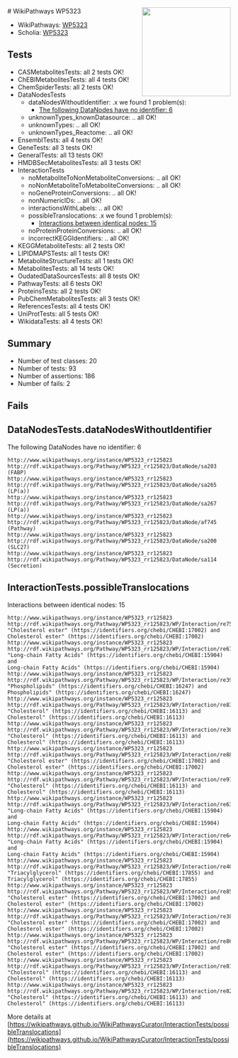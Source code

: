 <img style="float: right; width: 200px" src="https://upload.wikimedia.org/wikipedia/commons/thumb/8/83/Wplogo_with_text_500.png/640px-Wplogo_with_text_500.png" />
# WikiPathways WP5323

* WikiPathways: [WP5323](https://wikipathways.org/pathways/WP5323)
* Scholia: [WP5323](https://scholia.toolforge.org/wikipathways/WP5323)
## Tests
* CASMetabolitesTests: all 2 tests OK!
* ChEBIMetabolitesTests: all 4 tests OK!
* ChemSpiderTests: all 2 tests OK!
* DataNodesTests
    * dataNodesWithoutIdentifier: .x we found 1 problem(s):
        * [The following DataNodes have no identifier: 6](#d2d32fa5)
    * unknownTypes_knownDatasource: .. all OK!
    * unknownTypes: .. all OK!
    * unknownTypes_Reactome: .. all OK!
* EnsemblTests: all 4 tests OK!
* GeneTests: all 3 tests OK!
* GeneralTests: all 13 tests OK!
* HMDBSecMetabolitesTests: all 3 tests OK!
* InteractionTests
    * noMetaboliteToNonMetaboliteConversions: .. all OK!
    * noNonMetaboliteToMetaboliteConversions: .. all OK!
    * noGeneProteinConversions: .. all OK!
    * nonNumericIDs: .. all OK!
    * interactionsWithLabels: .. all OK!
    * possibleTranslocations: .x we found 1 problem(s):
        * [Interactions between identical nodes: 15](#661ebeef)
    * noProteinProteinConversions: .. all OK!
    * incorrectKEGGIdentifiers: .. all OK!
* KEGGMetaboliteTests: all 2 tests OK!
* LIPIDMAPSTests: all 1 tests OK!
* MetaboliteStructureTests: all 1 tests OK!
* MetabolitesTests: all 14 tests OK!
* OudatedDataSourcesTests: all 8 tests OK!
* PathwayTests: all 6 tests OK!
* ProteinsTests: all 2 tests OK!
* PubChemMetabolitesTests: all 3 tests OK!
* ReferencesTests: all 4 tests OK!
* UniProtTests: all 5 tests OK!
* WikidataTests: all 4 tests OK!


## Summary

* Number of test classes: 20
* Number of tests: 93
* Number of assertions: 186
* Number of fails: 2

## Fails

<a name="d2d32fa5" />

## DataNodesTests.dataNodesWithoutIdentifier

The following DataNodes have no identifier: 6
```
http://www.wikipathways.org/instance/WP5323_rr125823 http://rdf.wikipathways.org/Pathway/WP5323_rr125823/DataNode/sa203 (FABP)
http://www.wikipathways.org/instance/WP5323_rr125823 http://rdf.wikipathways.org/Pathway/WP5323_rr125823/DataNode/sa265 (LP(a))
http://www.wikipathways.org/instance/WP5323_rr125823 http://rdf.wikipathways.org/Pathway/WP5323_rr125823/DataNode/sa267 (LP(a))
http://www.wikipathways.org/instance/WP5323_rr125823 http://rdf.wikipathways.org/Pathway/WP5323_rr125823/DataNode/af745 (Pathway)
http://www.wikipathways.org/instance/WP5323_rr125823 http://rdf.wikipathways.org/Pathway/WP5323_rr125823/DataNode/sa200 (SLC27)
http://www.wikipathways.org/instance/WP5323_rr125823 http://rdf.wikipathways.org/Pathway/WP5323_rr125823/DataNode/sa114 (Secretion)
```

<a name="661ebeef" />

## InteractionTests.possibleTranslocations

Interactions between identical nodes: 15
```
http://www.wikipathways.org/instance/WP5323_rr125823 http://rdf.wikipathways.org/Pathway/WP5323_rr125823/WP/Interaction/re75 "Cholesterol ester" (https://identifiers.org/chebi/CHEBI:17002) and 
Cholesterol ester" (https://identifiers.org/chebi/CHEBI:17002)
http://www.wikipathways.org/instance/WP5323_rr125823 http://rdf.wikipathways.org/Pathway/WP5323_rr125823/WP/Interaction/re67 "Long-chain Fatty Acids" (https://identifiers.org/chebi/CHEBI:15904) and 
Long-chain Fatty Acids" (https://identifiers.org/chebi/CHEBI:15904)
http://www.wikipathways.org/instance/WP5323_rr125823 http://rdf.wikipathways.org/Pathway/WP5323_rr125823/WP/Interaction/re39 "Phospholipids" (https://identifiers.org/chebi/CHEBI:16247) and 
Phospholipids" (https://identifiers.org/chebi/CHEBI:16247)
http://www.wikipathways.org/instance/WP5323_rr125823 http://rdf.wikipathways.org/Pathway/WP5323_rr125823/WP/Interaction/re83 "Cholesterol" (https://identifiers.org/chebi/CHEBI:16113) and 
Cholesterol" (https://identifiers.org/chebi/CHEBI:16113)
http://www.wikipathways.org/instance/WP5323_rr125823 http://rdf.wikipathways.org/Pathway/WP5323_rr125823/WP/Interaction/re36 "Cholesterol" (https://identifiers.org/chebi/CHEBI:16113) and 
Cholesterol" (https://identifiers.org/chebi/CHEBI:16113)
http://www.wikipathways.org/instance/WP5323_rr125823 http://rdf.wikipathways.org/Pathway/WP5323_rr125823/WP/Interaction/re88 "Cholesterol ester" (https://identifiers.org/chebi/CHEBI:17002) and 
Cholesterol ester" (https://identifiers.org/chebi/CHEBI:17002)
http://www.wikipathways.org/instance/WP5323_rr125823 http://rdf.wikipathways.org/Pathway/WP5323_rr125823/WP/Interaction/re97 "Cholesterol" (https://identifiers.org/chebi/CHEBI:16113) and 
Cholesterol" (https://identifiers.org/chebi/CHEBI:16113)
http://www.wikipathways.org/instance/WP5323_rr125823 http://rdf.wikipathways.org/Pathway/WP5323_rr125823/WP/Interaction/re63 "Long-chain Fatty Acids" (https://identifiers.org/chebi/CHEBI:15904) and 
Long-chain Fatty Acids" (https://identifiers.org/chebi/CHEBI:15904)
http://www.wikipathways.org/instance/WP5323_rr125823 http://rdf.wikipathways.org/Pathway/WP5323_rr125823/WP/Interaction/re64 "Long-chain Fatty Acids" (https://identifiers.org/chebi/CHEBI:15904) and 
Long-chain Fatty Acids" (https://identifiers.org/chebi/CHEBI:15904)
http://www.wikipathways.org/instance/WP5323_rr125823 http://rdf.wikipathways.org/Pathway/WP5323_rr125823/WP/Interaction/re40 "Triacylglycerol" (https://identifiers.org/chebi/CHEBI:17855) and 
Triacylglycerol" (https://identifiers.org/chebi/CHEBI:17855)
http://www.wikipathways.org/instance/WP5323_rr125823 http://rdf.wikipathways.org/Pathway/WP5323_rr125823/WP/Interaction/re85 "Cholesterol ester" (https://identifiers.org/chebi/CHEBI:17002) and 
Cholesterol ester" (https://identifiers.org/chebi/CHEBI:17002)
http://www.wikipathways.org/instance/WP5323_rr125823 http://rdf.wikipathways.org/Pathway/WP5323_rr125823/WP/Interaction/re38 "Cholesterol ester" (https://identifiers.org/chebi/CHEBI:17002) and 
Cholesterol ester" (https://identifiers.org/chebi/CHEBI:17002)
http://www.wikipathways.org/instance/WP5323_rr125823 http://rdf.wikipathways.org/Pathway/WP5323_rr125823/WP/Interaction/re86 "Cholesterol ester" (https://identifiers.org/chebi/CHEBI:17002) and 
Cholesterol ester" (https://identifiers.org/chebi/CHEBI:17002)
http://www.wikipathways.org/instance/WP5323_rr125823 http://rdf.wikipathways.org/Pathway/WP5323_rr125823/WP/Interaction/re81 "Cholesterol" (https://identifiers.org/chebi/CHEBI:16113) and 
Cholesterol" (https://identifiers.org/chebi/CHEBI:16113)
http://www.wikipathways.org/instance/WP5323_rr125823 http://rdf.wikipathways.org/Pathway/WP5323_rr125823/WP/Interaction/re82 "Cholesterol" (https://identifiers.org/chebi/CHEBI:16113) and 
Cholesterol" (https://identifiers.org/chebi/CHEBI:16113)
```

More details at [https://wikipathways.github.io/WikiPathwaysCurator/InteractionTests/possibleTranslocations](https://wikipathways.github.io/WikiPathwaysCurator/InteractionTests/possibleTranslocations)

